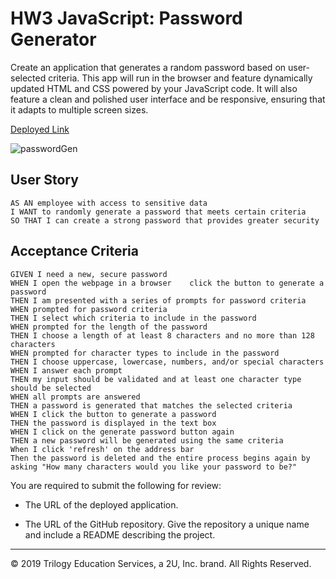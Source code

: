 # HW3 JavaScript: Password Generator

Create an application that generates a random password based on user-selected criteria. This app will run in the browser and feature dynamically updated HTML and CSS powered by your JavaScript code. It will also feature a clean and polished user interface and be responsive, ensuring that it adapts to multiple screen sizes.

[Deployed Link](https://pettisnick.github.io/HW3-Javascript-Password-Generator/)

![passwordGen](https://user-images.githubusercontent.com/65740432/100289989-32b7f700-2f48-11eb-95ce-a0b5a1d871ab.PNG)

## User Story

```
AS AN employee with access to sensitive data
I WANT to randomly generate a password that meets certain criteria
SO THAT I can create a strong password that provides greater security
```

## Acceptance Criteria

```
GIVEN I need a new, secure password
WHEN I open the webpage in a browser    click the button to generate a password
THEN I am presented with a series of prompts for password criteria
WHEN prompted for password criteria
THEN I select which criteria to include in the password
WHEN prompted for the length of the password
THEN I choose a length of at least 8 characters and no more than 128 characters
WHEN prompted for character types to include in the password
THEN I choose uppercase, lowercase, numbers, and/or special characters
WHEN I answer each prompt
THEN my input should be validated and at least one character type should be selected
WHEN all prompts are answered
THEN a password is generated that matches the selected criteria
WHEN I click the button to generate a password
THEN the password is displayed in the text box
WHEN I click on the generate password button again
THEN a new password will be generated using the same criteria
When I click 'refresh' on the address bar
Then the password is deleted and the entire process begins again by asking "How many characters would you like your password to be?"
```


You are required to submit the following for review:

* The URL of the deployed application.

* The URL of the GitHub repository. Give the repository a unique name and include a README describing the project.

- - -
© 2019 Trilogy Education Services, a 2U, Inc. brand. All Rights Reserved.
